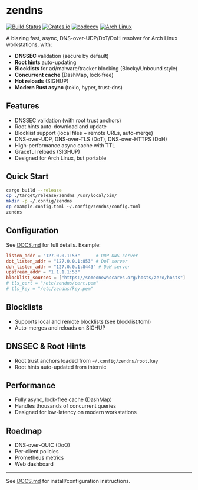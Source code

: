 # zendns

[![Build Status](https://img.shields.io/github/actions/workflow/status/youruser/zendns/ci.yml?branch=main&label=build)](https://github.com/youruser/zendns/actions)
[![Crates.io](https://img.shields.io/crates/v/zendns?label=crates.io)](https://crates.io/crates/zendns)
[![codecov](https://img.shields.io/codecov/c/github/youruser/zendns?label=coverage)](https://codecov.io/gh/youruser/zendns)
[![Arch Linux](https://img.shields.io/badge/arch-linux-blue?logo=arch-linux)](https://archlinux.org/)

A blazing fast, async, DNS-over-UDP/DoT/DoH resolver for Arch Linux workstations, with:
- **DNSSEC** validation (secure by default)
- **Root hints** auto-updating
- **Blocklists** for ad/malware/tracker blocking (Blocky/Unbound style)
- **Concurrent cache** (DashMap, lock-free)
- **Hot reloads** (SIGHUP)
- **Modern Rust async** (tokio, hyper, trust-dns)

## Features
- DNSSEC validation (with root trust anchors)
- Root hints auto-download and update
- Blocklist support (local files + remote URLs, auto-merge)
- DNS-over-UDP, DNS-over-TLS (DoT), DNS-over-HTTPS (DoH)
- High-performance async cache with TTL
- Graceful reloads (SIGHUP)
- Designed for Arch Linux, but portable

## Quick Start
```sh
cargo build --release
cp ./target/release/zendns /usr/local/bin/
mkdir -p ~/.config/zendns
cp example.config.toml ~/.config/zendns/config.toml
zendns
```

## Configuration
See [DOCS.md](./DOCS.md) for full details. Example:
```toml
listen_addr = "127.0.0.1:53"      # UDP DNS server
dot_listen_addr = "127.0.0.1:853" # DoT server  
doh_listen_addr = "127.0.0.1:8443" # DoH server
upstream_addr = "1.1.1.1:53"
blocklist_sources = ["https://someonewhocares.org/hosts/zero/hosts"]
# tls_cert = "/etc/zendns/cert.pem"
# tls_key = "/etc/zendns/key.pem"
```

## Blocklists
- Supports local and remote blocklists (see blocklist.toml)
- Auto-merges and reloads on SIGHUP

## DNSSEC & Root Hints
- Root trust anchors loaded from `~/.config/zendns/root.key`
- Root hints auto-updated from internic

## Performance
- Fully async, lock-free cache (DashMap)
- Handles thousands of concurrent queries
- Designed for low-latency on modern workstations

## Roadmap
- DNS-over-QUIC (DoQ)
- Per-client policies
- Prometheus metrics
- Web dashboard


---

See [DOCS.md](./DOCS.md) for install/configuration instructions.
